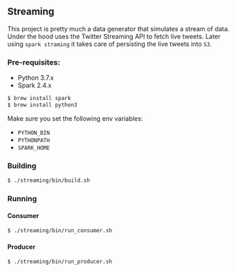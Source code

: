 ## Streaming

This project is pretty much a data generator that simulates a stream of data. Under the hood uses the Twitter Streaming
API to fetch live tweets. Later using `spark straming` it takes care of persisting the live tweets into `S3`.

### Pre-requisites:
* Python 3.7.x
* Spark 2.4.x

```bash
$ brew install spark
$ brew install python3
```

Make sure you set the following env variables:
* `PYTHON_BIN`
* `PYTHONPATH`
* `SPARK_HOME`

### Building
```bash
$ ./streaming/bin/build.sh
```
### Running

#### Consumer
```bash
$ ./streaming/bin/run_consumer.sh
``` 
#### Producer
```bash
$ ./streaming/bin/run_producer.sh
``` 
